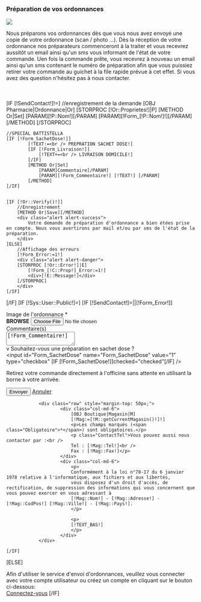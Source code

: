 <div class="block">
        <h3 class="title_block">Préparation de vos ordonnances</h3>
        <div class="block_content">
                <div class="row" style="margin-bottom:50px;">
                    <div class="col-md-3">
                        <img src="/Skins/[!Systeme::Skin!]/Img/preparatrice.jpg" class="img-responsive" />
                    </div>
                    <div class="col-md-9">
                        <p>
                            Nous préparons vos ordonnances dès que vous nous avez envoyé une copie de votre ordonnance (scan / photo ...). Dès la réception de votre ordonnance nos préparateurs commenceront à la traiter et vous recevrez aussitôt un email ainsi qu'un sms vous informant de l'état de votre commande. Uen fois la commande prête, vous recevrez à nouveau un email ainsi qu'un sms contenant le numéro de préparation afin que vous puissiez retirer votre commande au guichet à la file rapide prévue à cet effet. Si vous avez des question n'hésitez pas à nous contacter.
                        </p>
                    </div>
                </div>


[IF [!SendContact!]!=]
    //enregistrement de la demande
    [OBJ Pharmacie|Ordonnance|Or]
    [STORPROC [!Or::Proprietes!]|P]
        [METHOD Or|Set]
            [PARAM][!P::Nom!][/PARAM]
            [PARAM][!Form_[!P::Nom!]!][/PARAM]
        [/METHOD]
    [/STORPROC]

    //SPECIAL BATTISTELLA
    [IF [!Form_SachetDose!]]
            [!TEXT:=<br /> PREPRATION SACHET DOSE!]
            [IF [!Form_Livraison!]]
                [!TEXT+=<br /> LIVRAISON DOMICILE!]
            [/IF]
            [METHOD Or|Set]
                [PARAM]Commentaire[/PARAM]
                [PARAM][!Form_Commentaire!] [!TEXT!] [/PARAM]
            [/METHOD]
    [/IF]


    [IF [!Or::Verify()!]]
        //Enregistrement
        [METHOD Or|Save][/METHOD]
        <div class="alert alert-success">
            Votre demande de préparation d'ordonnance a bien étées prise en compte. Nous vous avertirons par mail et/ou par sms de l'état de la préparation.
        </div>
    [ELSE]
        //Affichage des erreurs
        [!Form_Error:=1!]
        <div class="alert alert-danger">
        [STORPROC [!Or::Error!]|E]
            [!Form_[!C::Prop!]_Error:=1!]
            <div>[!E::Message!]</div>
        [/STORPROC]
        </div>
    [/IF]
[/IF]
[IF [!Sys::User::Public!]=]
    [IF [!SendContact!]=||[!Form_Error!]]
            <form id="FormContact" method="post" action="/[!Lien!]" class="form-horizontal" enctype="multipart/form-data">
                        <div class="row">
                            <div class="col-md-12">
                                    <div class="form-group  [IF [!Form_Image_Error!]]error[/IF]">
                                        <label class="control-label col-sm-4" for="Form_Mail">Image de l'ordonnance <span class="Obligatoire">*</span></label>
                                        <div class="col-sm-6">
                                            <span class="exclusive btn-file">
                                                __BROWSE__ <input type="file" id="Form_Image" name="Form_Image" value="[!Form_Image!]" class="input-block-level" required/>
                                            </span>
                                        </div>
                                    </div>
                                <div class="form-group  [IF [!Form_Commentaire_Error!]]error[/IF]">
                                    <label class="control-label col-sm-4" for="Form_Commentaire">Commentaire(s)</label>
                                    <div class="col-sm-6">
                                        <textarea id="Form_Image" name="Form_Commentaire" id="Form_Commentaire" >[!Form_Commentaire!]</textarea>
                                    </div>
                                </div>
                                <div class="form-group  [IF [!Form_SachetDose_Error!]]error[/IF]">
v                                    <label class="control-label col-sm-4" for="Form_SachetDose">Souhaitez-vous une préparation en sachet dose ?</label>
                                    <div class="col-sm-6">
                                        <input id="Form_SachetDose" name="Form_SachetDose" value="1" type="checkbox" [IF [!Form_SachetDose!]]checked="checked"[/IF] />
                                    </div>
                                </div>
                                <div id="livraison" style="display:none;" class="form-group  [IF [!Form_SachetDose_Error!]]error[/IF]">
                                    <label class="control-label col-sm-4" for="Form_Livraison">Souhaitez-vous une livraison ?</label>
                                    <div class="col-sm-6">
                                        <input id="Form_Livraison" name="Form_Livraison" value="1" type="checkbox" [IF [!Form_Livraison!]]checked="checked"[/IF] />
                                    </div>
                                </div>
                                <div class="col-sm-4"></div>
                                <div class="col-sm-8">
                                    <p>Retirez votre commande directement à l'officine sans attente en utilisant la borne à votre arrivée.</p>
                                </div>
                            </div>
                        </div>
                        <div class="row">
                            <input type="hidden" name="SendContact" value="1">
                            <div class="col-md-5 col-md-offset-7">
                                    <button type="submit" class="btn btn-primary" >Envoyer</button>
                                    <a href="/[!Systeme::CurrentMenu::Url!]" class="btn btn-danger">Annuler</a>
                            </div>
                        </div>
                <script>
                    $(function () {
                        console.log('test');
                        $("#Form_SachetDose").on('change',function (e) {
                            if ($(e.target).is(':checked')) $('#livraison').css('display','block');
                            else{
                                $('#livraison').css('display','none');
                                $('#Form_Livraison').prop('checked', false);
                            }
                        });
                    });
                </script>
            </form>

                <div class="row" style="margin-top: 50px;">
                        <div class="col-md-6">
                            [OBJ Boutique|Magasin|M]
                            [!Mag:=[!M::getCurrentMagasin()!]!]
                            <p>Les champs marqués (<span class="Obligatoire">*</span>) sont obligatoires.</p>
                            <p class="ContactTel">Vous pouvez aussi nous contacter par :<br />
                            Tel : [!Mag::Tel!]<br />
                            Fax : [!Mag::Fax!]</p>
                        </div>
                        <div class="col-md-6">
                            <p>
                            Conformément à la loi n°78-17 du 6 janvier 1978 relative à l'informatique, aux fichiers et aux libertés,
                            vous disposez d'un droit d'accès, de rectification, de suppression des informations qui vous concernent que vous pouvez exercer en vous adressant à
                            [!Mag::Nom!] - [!Mag::Adresse!] - [!Mag::CodPos!] [!Mag::Ville!] - [!Mag::Pays!].
                            </p>

                            <p>
                            [!TEXT_BAS!]
                            </p>
                        </div>
                </div>

    [/IF]
[ELSE]
            <div class="alert alert-warning">Afin d'utiliser le service d'envoi d'ordonnances, veuillez vous connecter avec votre compte utilisateur ou créez un compte en cliquant sur le bouton ci-dessous:</div>
            <a class="btn btn-success btn-large" href="/Mon-compte">Connectez-vous</a>
[/IF]
            </div>
</div>
